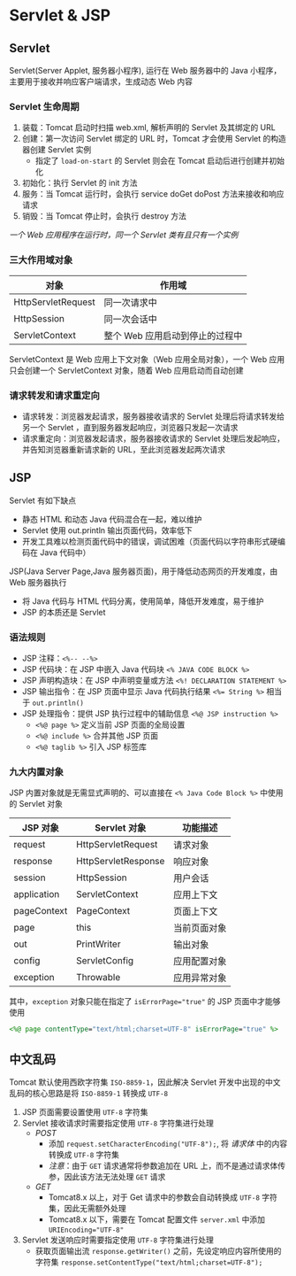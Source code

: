 # Servlet & JSP

## Servlet

Servlet(Server Applet, 服务器小程序), 运行在 Web 服务器中的 Java 小程序，主要用于接收并响应客户端请求，生成动态 Web 内容

### Servlet 生命周期

1. 装载：Tomcat 启动时扫描 web.xml, 解析声明的 Servlet 及其绑定的 URL
2. 创建：第一次访问 Servlet 绑定的 URL 时，Tomcat 才会使用 Servlet 的构造器创建 Servlet 实例
   - 指定了 `load-on-start` 的 Servlet 则会在 Tomcat 启动后进行创建并初始化
3. 初始化：执行 Servlet 的 init 方法
4. 服务：当 Tomcat 运行时，会执行 service doGet doPost 方法来接收和响应请求
5. 销毁：当 Tomcat 停止时，会执行 destroy 方法

*一个 Web 应用程序在运行时，同一个 Servlet 类有且只有一个实例*

### 三大作用域对象

| 对象               | 作用域                          |
| ------------------ | ------------------------------- |
| HttpServletRequest | 同一次请求中                    |
| HttpSession        | 同一次会话中                    |
| ServletContext     | 整个 Web 应用启动到停止的过程中 |

ServletContext 是 Web 应用上下文对象（Web 应用全局对象），一个 Web 应用只会创建一个 ServletContext 对象，随着 Web 应用启动而自动创建

### 请求转发和请求重定向

- 请求转发：浏览器发起请求，服务器接收请求的 Servlet 处理后将请求转发给另一个 Servlet ，直到服务器发起响应，浏览器只发起一次请求
- 请求重定向：浏览器发起请求，服务器接收请求的 Servlet 处理后发起响应，并告知浏览器重新请求新的 URL，至此浏览器发起两次请求

## JSP

Servlet 有如下缺点

- 静态 HTML 和动态 Java 代码混合在一起，难以维护
- Servlet 使用 out.println 输出页面代码，效率低下
- 开发工具难以检测页面代码中的错误，调试困难（页面代码以字符串形式硬编码在 Java 代码中）

JSP(Java Server Page,Java 服务器页面)，用于降低动态网页的开发难度，由 Web 服务器执行

- 将 Java 代码与 HTML 代码分离，使用简单，降低开发难度，易于维护
- JSP 的本质还是 Servlet

### 语法规则

- JSP 注释：`<%-- --%>`
- JSP 代码块：在 JSP 中嵌入 Java 代码块 `<% JAVA CODE BLOCK %>`
- JSP 声明构造块：在 JSP 中声明变量或方法 `<%! DECLARATION STATEMENT %>`
- JSP 输出指令：在 JSP 页面中显示 Java 代码执行结果 `<%= String %>` 相当于 `out.println()`
- JSP 处理指令：提供 JSP 执行过程中的辅助信息 `<%@ JSP instruction %>`
  - `<%@ page %>` 定义当前 JSP 页面的全局设置
  - `<%@ include %>` 合并其他 JSP 页面
  - `<%@ taglib %>` 引入 JSP 标签库

### 九大内置对象

JSP 内置对象就是无需显式声明的、可以直接在 `<% Java Code Block %>` 中使用的 Servlet 对象

| JSP 对象    | Servlet 对象        | 功能描述     |
| ----------- | ------------------- | ------------ |
| request     | HttpServletRequest  | 请求对象     |
| response    | HttpServletResponse | 响应对象     |
| session     | HttpSession         | 用户会话     |
| application | ServletContext      | 应用上下文   |
| pageContext | PageContext         | 页面上下文   |
| page        | this                | 当前页面对象 |
| out         | PrintWriter         | 输出对象     |
| config      | ServletConfig       | 应用配置对象 |
| exception   | Throwable           | 应用异常对象 |

其中，`exception` 对象只能在指定了 `isErrorPage="true"` 的 JSP 页面中才能够使用

```jsp
<%@ page contentType="text/html;charset=UTF-8" isErrorPage="true" %>
```

## 中文乱码

Tomcat 默认使用西欧字符集 `ISO-8859-1`，因此解决 Servlet 开发中出现的中文乱码的核心思路是将 `ISO-8859-1` 转换成 `UTF-8`

1. JSP 页面需要设置使用 `UTF-8` 字符集
2. Servlet 接收请求时需要指定使用 `UTF-8` 字符集进行处理
   - *POST*
     - 添加 `request.setCharacterEncoding("UTF-8");`, 将 *请求体* 中的内容转换成 `UTF-8` 字符集
     - *注意*：由于 `GET` 请求通常将参数追加在 URL 上，而不是通过请求体传参，因此该方法无法处理 `GET` 请求
   - *GET*
     - Tomcat8.x 以上，对于 Get 请求中的参数会自动转换成 `UTF-8` 字符集，因此无需额外处理
     - Tomcat8.x 以下，需要在 Tomcat 配置文件 `server.xml` 中添加 `URIEncoding="UTF-8"`
3. Servlet 发送响应时需要指定使用 `UTF-8` 字符集进行处理
   - 获取页面输出流 `response.getWriter()` 之前，先设定响应内容所使用的字符集 `response.setContentType("text/html;charset=UTF-8");`
